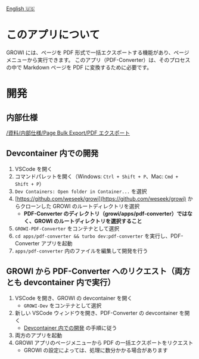 [English 🇺🇸](./README.md)

# このアプリについて
GROWI には、ページを PDF 形式で一括エクスポートする機能があり、ページメニューから実行できます。
このアプリ（PDF-Converter）は、そのプロセスの中で Markdown ページを PDF に変換するために必要です。

# 開発
## 内部仕様
[/資料/内部仕様/Page Bulk Export/PDF エクスポート](https://dev.growi.org/66ee8495830566b31e02c953)

## Devcontainer 内での開発
1. VSCode を開く
1. コマンドパレットを開く（Windows: `Ctrl + Shift + P`、Mac: `Cmd + Shift + P`）
1. `Dev Containers: Open folder in Container...` を選択
1. [https://github.com/weseek/growi](https://github.com/weseek/growi) からクローンした GROWI のルートディレクトリを選択
   - **PDF-Converter のディレクトリ（growi/apps/pdf-converter）ではなく、GROWI のルートディレクトリを選択すること**
1. `GROWI-PDF-Converter` をコンテナとして選択
1. `cd apps/pdf-converter && turbo dev:pdf-converter` を実行し、PDF-Converter アプリを起動
1. `apps/pdf-converter` 内のファイルを編集して開発を行う

## GROWI から PDF-Converter へのリクエスト（両方とも devcontainer 内で実行）
1. VSCode を開き、GROWI の devcontainer を開く
   - `GROWI-Dev` をコンテナとして選択
1. 新しい VSCode ウィンドウを開き、PDF-Converter の devcontainer を開く
   - [Devcontainer 内での開発](#devcontainer-内での開発) の手順に従う
1. 両方のアプリを起動
1. GROWI アプリのページメニューから PDF の一括エクスポートをリクエスト
   - GROWI の設定によっては、処理に数分かかる場合があります
